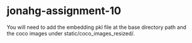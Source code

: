 # jonahg-assignment-10

You will need to add the embedding pkl file at the base directory path and the coco images under static/coco_images_resized/.


